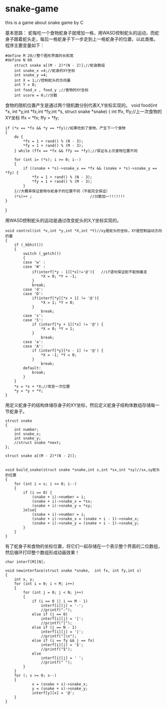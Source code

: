 # snake-game
this is a game about snake game by C

基本思路： 
蛇每吃一个食物蛇身子就增加一格，用WASD控制蛇头的运动，而蛇身子跟着蛇头走，每后一格蛇身子下一步走到上一格蛇身子的位置，以此类推。
程序主要变量如下：

    #define M 20//整个图形界面的长和宽
    #define N 60
        struct snake a[(M - 2)*(N - 2)];//蛇身数组
        int snake_x =4;//蛇身的XY坐标
        int snake_y =4;
        int X = 1;//控制蛇头的方向量
        int Y = 0;
        int food_x , food_y ;//食物的XY坐标
        int score = 0;//分数

食物的随机位置产生是通过两个随机数分别代表X,Y坐标实现的。
void food(int *x, int *y,int *fx,int *fy,int *s, struct snake *snake)
{
    int ffx, ffy;//上一次食物的XY坐标
    ffx = *fx;
    ffy = *fy;

    if (*x == *fx && *y == *fy)//如果吃到了食物，产生下一个食物
    { 
        do {
            *fx = 1 + rand() % (N - 3);
            *fy = 1 + rand() % (M - 3);
        } while (ffx == *fx && ffy == *fy);//保证与上次食物位置不同

        for (int i= (*s); i >= 0; i--)
        {
            if ((snake + *s)->snake_x == *fx && (snake + *s)->snake_y == *fy) {
                *fx = 1 + rand() % (N - 3);
                *fy = 1 + rand() % (M - 3);
            }
        }//大概率保证食物与蛇身子的位置不同（不能完全保证）
        (*s)++ ;                          //分数加一!!!!!!!
    }
}


用WASD控制蛇头的运动是通过改变蛇头的X,Y坐标实现的。

    void control(int *x,int *y,int *X,int *Y)//xy是蛇头的坐标，XY是控制运动方向的量
    {
        if (_kbhit())
        {
            switch (_getch())
            {
            case 'w' :
            case 'W' :
                if(interf[*y - 1][*x]!='@'){   //if语句保证蛇不能倒着走
                    *X = 0; *Y = -1;
                }
                break;
            case 'd':
            case 'D':
                if(interf[*y][*x + 1] != '@'){
                    *X = 1; *Y = 0;
                }
                    break;
            case 's':
            case 'S':
                if (interf[*y + 1][*x] != '@') {
                    *X = 0; *Y = 1;
                }
                    break;
            case 'a':
            case 'A':
                if (interf[*y][*x - 1] != '@') {
                    *X = -1; *Y = 0;
                }
                    break;
            default:
                break;
            } 
        }
        *x = *x + *X;//改变一次位置
        *y = *y + *Y;
    }

用定义蛇身子的结构体储存身子的XY坐标，然后定义蛇身子结构体数组存储每一节蛇身子。

    struct snake
    {
        int number;
        int snake_x;
        int snake_y;
        //struct snake *next;
    };

    struct snake a[(M - 2)*(N - 2)];


    void build_snake(struct snake *snake,int s,int *sx,int *sy)//sx,sy蛇头的位置
    {
        for (int i = s; i >= 0; i--)
        {
            if (i == 0) {
                (snake + i)->number = i;
                (snake + i)->snake_x = *sx;
                (snake + i)->snake_y = *sy;
            }else{
                (snake + i)->number = i;
                (snake + i)->snake_x = (snake + i - 1)->snake_x;
                (snake + i)->snake_y = (snake + i - 1)->snake_y;
            }
        }
    }

有了蛇身子和食物的坐标位置，将它们一起存储在一个表示整个界面的二位数组，然后循环打印整个数组形成动画效果！

    char interf[M][N];

    void newinterface(struct snake *snake,  int fx, int fy,int s)
    {
        int x, y;
        for (int i = 0; i < M; i++)
        {
            for (int j = 0; j < N; j++)
            {
                if (i == 0 || i == M - 1)
                    interf[i][j] = '-';
                    //printf("-");
                else if (j == 0)
                    interf[i][j] = '|';
                    //printf("|");
                else if (j == N - 1)
                    interf[i][j] = '|';
                    //printf("|\n");
                else if (i == fy && j == fx)
                    interf[i][j] = '$';
                    //printf("$");
                else  
                    interf[i][j] = ' ';
                    //printf(" ");
            }
        }
        for (; s >= 0; s--)
        {
                x = (snake + s)->snake_x;
                y = (snake + s)->snake_y;
                interf[y][x] = '@';
        }   
    }
